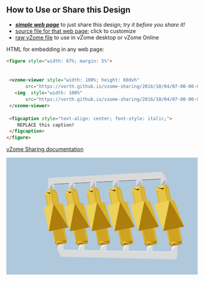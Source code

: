 
## How to Use or Share this Design

 - [***simple web page***](<https://vorth.github.io/vzome-sharing/2016/10/04/07-00-00-000Z-hypershortYellow/>) to just share this design; *try it before you share it!*
 - [source file for that web page](<https://github.com/vorth/vzome-sharing/edit/main/2016/10/04/07-00-00-000Z-hypershortYellow/index.md>); click to customize
 - [raw vZome file](<https://raw.githubusercontent.com/vorth/vzome-sharing/main/2016/10/04/07-00-00-000Z-hypershortYellow/hypershortYellow.vZome>) to use in vZome desktop or vZome Online
 
 HTML for embedding in any web page:
 ```html
<figure style="width: 87%; margin: 5%">
  
  
  <vzome-viewer style="width: 100%; height: 60dvh" 
        src="https://vorth.github.io/vzome-sharing/2016/10/04/07-00-00-000Z-hypershortYellow/hypershortYellow.vZome" >
    <img  style="width: 100%"
        src="https://vorth.github.io/vzome-sharing/2016/10/04/07-00-00-000Z-hypershortYellow/hypershortYellow.png" >
  </vzome-viewer>

  <figcaption style="text-align: center; font-style: italic;">
     REPLACE this caption!
  </figcaption>
</figure>

 ```

[vZome Sharing documentation](https://vzome.github.io/vzome/sharing.html#how-it-works)

![Image](<hypershortYellow.png>)

